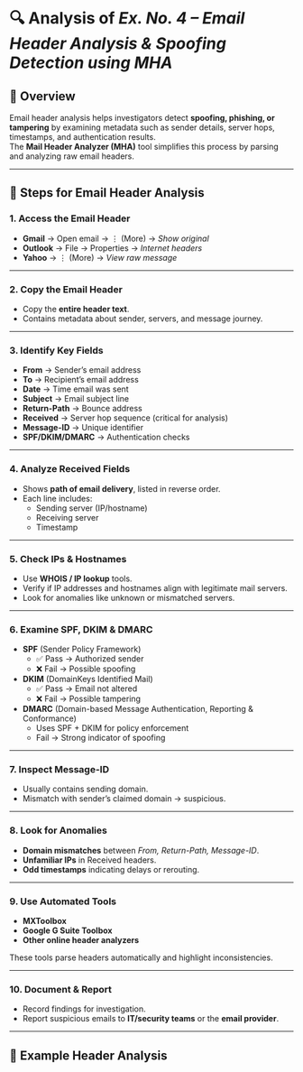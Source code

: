 # 🔍 Analysis of *Ex. No. 4 – Email Header Analysis & Spoofing Detection using MHA*

## 📖 Overview
Email header analysis helps investigators detect **spoofing, phishing, or tampering** by examining metadata such as sender details, server hops, timestamps, and authentication results.  
The **Mail Header Analyzer (MHA)** tool simplifies this process by parsing and analyzing raw email headers.

---

## 🧩 Steps for Email Header Analysis

### 1. Access the Email Header
- **Gmail** → Open email → ⋮ (More) → *Show original*  
- **Outlook** → File → Properties → *Internet headers*  
- **Yahoo** → ⋮ (More) → *View raw message*  

---

### 2. Copy the Email Header
- Copy the **entire header text**.  
- Contains metadata about sender, servers, and message journey.  

---

### 3. Identify Key Fields
- **From** → Sender’s email address  
- **To** → Recipient’s email address  
- **Date** → Time email was sent  
- **Subject** → Email subject line  
- **Return-Path** → Bounce address  
- **Received** → Server hop sequence (critical for analysis)  
- **Message-ID** → Unique identifier  
- **SPF/DKIM/DMARC** → Authentication checks  

---

### 4. Analyze Received Fields
- Shows **path of email delivery**, listed in reverse order.  
- Each line includes:  
  - Sending server (IP/hostname)  
  - Receiving server  
  - Timestamp  

---

### 5. Check IPs & Hostnames
- Use **WHOIS / IP lookup** tools.  
- Verify if IP addresses and hostnames align with legitimate mail servers.  
- Look for anomalies like unknown or mismatched servers.  

---

### 6. Examine SPF, DKIM & DMARC
- **SPF** (Sender Policy Framework)  
  - ✅ Pass → Authorized sender  
  - ❌ Fail → Possible spoofing  
- **DKIM** (DomainKeys Identified Mail)  
  - ✅ Pass → Email not altered  
  - ❌ Fail → Possible tampering  
- **DMARC** (Domain-based Message Authentication, Reporting & Conformance)  
  - Uses SPF + DKIM for policy enforcement  
  - Fail → Strong indicator of spoofing  

---

### 7. Inspect Message-ID
- Usually contains sending domain.  
- Mismatch with sender’s claimed domain → suspicious.  

---

### 8. Look for Anomalies
- **Domain mismatches** between *From, Return-Path, Message-ID*.  
- **Unfamiliar IPs** in Received headers.  
- **Odd timestamps** indicating delays or rerouting.  

---

### 9. Use Automated Tools
- **MXToolbox**  
- **Google G Suite Toolbox**  
- **Other online header analyzers**  

These tools parse headers automatically and highlight inconsistencies.  

---

### 10. Document & Report
- Record findings for investigation.  
- Report suspicious emails to **IT/security teams** or the **email provider**.  

---

## 📝 Example Header Analysis
